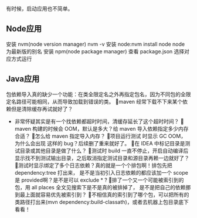 有时候，启动应用也不简单。
## Node应用
安装 nvm(node version manager)
nvm -v
安装 node:nvm install node node 为最新版的别名
安装 npm(node package manager)
查看 package.json 选择对应方式运行

## Java应用
包依赖导入真的缺少一个功能：在类全限定名之外再指定包名，因为不同包的全限定名路径可能相同，从而导致加载到错误的类。
🤔maven 经常下载不下来某个依赖但是清除缓存再试就好了？
- 非常怀疑其实是有一个找依赖都超时时间，清缓存延长了这个超时时间？
🤔maven 构建的时候会 OOM，默认是多大？给 maven 导入依赖指定多少内存合适？
🤔怎么给 maven 指定导入内存？
🤔项目运行测试 时显示 GC OOM，为什么会出现 这样的 bug？后续删了重来就好了。
🤔在 IDEA 中标记目录是测试目录或其他目录是做了什么？
🤔测试时 build 一直不停止，开启自动编译后显示找不到测试输出目录，之后取消指定测试目录和源目录再赖一边就好了？
🤔测试时显示绑定了多个日志依赖？真的就是一个个排包啊！排包先把 dependency:tree 打出来， 是不是当初引入日志依赖的都应该加一个 scope 是 provided啊？是不是可以 exclude * ?
🤔排了一个又一个可能被索引到的包，用 all places 全文见搜索下是不是真的被排掉了， 是不是把自己的依赖挪到最上面就容易优先被索引到？
🤔不相信真的索引到了哪个包，可以把所有的类路径打出来(mvn dependency:build-classath)，或者去机器上包目录底下看看！

